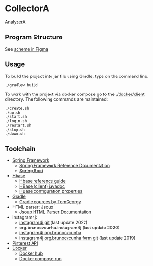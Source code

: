 # CollectorA

[AnalyzerA](https://github.com/UsoltsevI/AnalyzerA)

## Program Structure
See [scheme in Figma](https://www.figma.com/board/RzTIebuqjBTp3RjnWyckLG/CollectorA?node-id=0-1&node-type=canvas&t=JJLXHee1CrzO8b3q-0)

## Usage
To build the project into jar file using Gradle, type on the command line:
```
./gradlew build
```
To work with the project via docker compose go
to the [./docker/client](./docker/client) directory.
The following commands are maintained:
```
./create.sh
./up.sh
./start.sh
./login.sh
./restart.sh
./stop.sh
./down.sh
```

## Toolchain
* [Spring Framework](https://spring.io/)
  - [Spring Framework Reference Documentation](https://docs.spring.io/spring-framework/docs/3.2.5.RELEASE/spring-framework-reference/htmlsingle/#overview-usagescenarios)
  - [Spring Boot](https://spring.io/projects/spring-boot)
* [Hbase](https://hbase.apache.org/)
  - [Hbase reference guide](https://hbase.apache.org/book.html)
  - [HBase (client) javadoc](https://hbase.apache.org/devapidocs/org/apache/hadoop/hbase/client/package-summary.html)
  - [HBase configuration properties](https://docs.ezmeral.hpe.com/datafabric-customer-managed/78/HBase/HBaseConfigurationProperties.html)
* [Gradle](https://gradle.com/)
  - [Gradle cources by TomGeorgy](https://tomgregory.com)
* [HTML parser: Jsoup](https://jsoup.org/)
  - [Jsoup HTML Parser Documentation](https://jsoup.org/apidocs/org/jsoup/Jsoup.html)
* instagram4j:
  - [instagram4j git](https://github.com/instagram4j/instagram4j) (last update 2022)
  - org.brunocvcunha.instagram4j (last update 2020)
  - [instagram4j org.brunocvcunha](https://www.javatips.net/api/instagram4j-master/src/main/java/org/brunocvcunha/instagram4j/Instagram4j.java)
  - [instagram4j org.brunocvcunha form git](https://github.com/mikeekeghe/gitm4j) (last update 2019)
* [Pinterest API](https://github.com/dempe/pinterest-java/)
* [Docker](https://www.docker.com/)
  - [Docker hub](https://hub.docker.com/)
  - [Docker compose run](https://docs.docker.com/reference/cli/docker/compose/run/)
